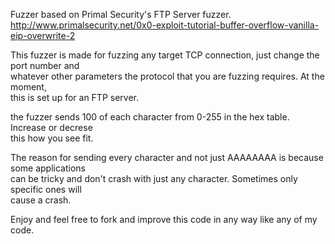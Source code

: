 Fuzzer based on Primal Security's FTP Server fuzzer.										  
http://www.primalsecurity.net/0x0-exploit-tutorial-buffer-overflow-vanilla-eip-overwrite-2  

This fuzzer is made for fuzzing any target TCP connection, just change the port number and  
whatever other parameters the protocol that you are fuzzing requires. At the moment,        
this is set up for an FTP server.                      									  

the fuzzer sends 100 of each character from 0-255 in the hex table. Increase or decrese     
this how you see fit.  																	  
 
The reason for sending every character and not just AAAAAAAA is because some applications   
can be tricky and don't crash with just any character. Sometimes only specific ones will    
cause a crash.																	          

Enjoy and feel free to fork and improve this code in any way like any of my code.
